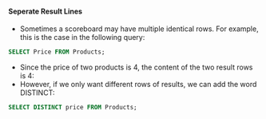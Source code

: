 #### Seperate Result Lines
- Sometimes a scoreboard may have multiple identical rows. For example, this is the case in the following query:
```SQL
SELECT Price FROM Products;
```
- Since the price of two products is 4, the content of the two result rows is 4:
- However, if we only want different rows of results, we can add the word DISTINCT:
```SQL
SELECT DISTINCT price FROM Products;
```



